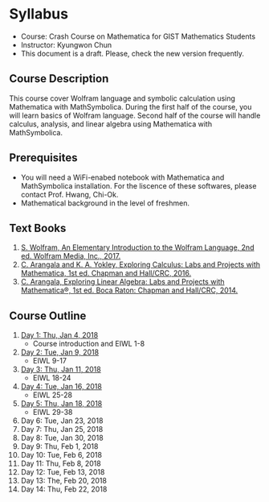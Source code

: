 # Syllabus
* Course: Crash Course on Mathematica for GIST Mathematics Students
* Instructor: Kyungwon Chun
* This document is a draft. Please, check the new version frequently.

## Course Description
This course cover Wolfram language and symbolic calculation using Mathematica with MathSymbolica. During the first half of the course, you will learn basics of Wolfram language. Second half of the course will handle calculus, analysis, and linear algebra using Mathematica with MathSymbolica.

## Prerequisites
* You will need a WiFi-enabed notebook with Mathematica and MathSymbolica installation. For the liscence of these softwares, please contact Prof. Hwang, Chi-Ok.
* Mathematical background in the level of freshmen.

## Text Books
1. [S. Wolfram, An Elementary Introduction to the Wolfram Language, 2nd ed. Wolfram Media, Inc., 2017.](https://www.wolfram.com/language/elementary-introduction/)
1. [C. Arangala and K. A. Yokley, Exploring Calculus: Labs and Projects with Mathematica, 1st ed. Chapman and Hall/CRC, 2016.](https://www.crcpress.com/Exploring-Calculus-Labs-and-Projects-with-Mathematica/Arangala-Yokley/p/book/9781498771016)
1. [C. Arangala, Exploring Linear Algebra: Labs and Projects with Mathematica®, 1st ed. Boca Raton: Chapman and Hall/CRC, 2014.](https://www.crcpress.com/Exploring-Linear-Algebra-Labs-and-Projects-with-Mathematica/Arangala/p/book/9781482241495)

## Course Outline
1. [Day 1: Thu, Jan 4, 2018](day_01.nb)
    * Course introduction and EIWL 1-8
1. [Day 2: Tue, Jan 9, 2018](day_02.nb)
    * EIWL 9-17
1. [Day 3: Thu, Jan 11, 2018](day_03.nb)
    * EIWL 18-24
1. [Day 4: Tue, Jan 16, 2018](day_04.nb)
    * EIWL 25-28
1. [Day 5: Thu, Jan 18, 2018](day_05.nb)
    * EIWL 29-38
1. Day 6: Tue, Jan 23, 2018
1. Day 7: Thu, Jan 25, 2018
1. Day 8: Tue, Jan 30, 2018
1. Day 9: Thu, Feb 1, 2018
1. Day 10: Tue, Feb 6, 2018
1. Day 11: Thu, Feb 8, 2018
1. Day 12: Tue, Feb 13, 2018
1. Day 13: The, Feb 20, 2018
1. Day 14: Thu, Feb 22, 2018
